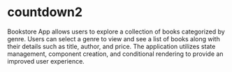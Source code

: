 # countdown2

Bookstore App allows users to explore a collection of books categorized by genre. Users can select a genre to view and see a list of books along with their details such as title, author, and price. The application utilizes state management, component creation, and conditional rendering to provide an improved user experience.
